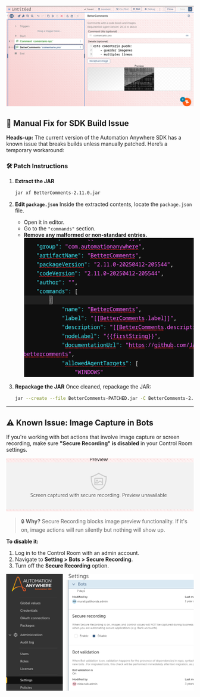 ![main.png](img/main.png)

## 🔧 Manual Fix for SDK Build Issue

**Heads-up:** The current version of the Automation Anywhere SDK has a known issue that breaks builds unless manually patched. Here’s a temporary workaround:

### 🛠 Patch Instructions

1. **Extract the JAR**
   ```bash
   jar xf BetterComments-2.11.0.jar
   ```

2. **Edit `package.json`**
   Inside the extracted contents, locate the `package.json` file.
   - Open it in editor.
   - Go to the `"commands"` section.
   - **Remove any malformed or non-standard entries.**
![package.png](img/package.png)

3. **Repackage the JAR**
   Once cleaned, repackage the JAR:
   ```bash
   jar --create --file BetterComments-PATCHED.jar -C BetterComments-2.11.0 .
   ```

---

## ⚠ Known Issue: Image Capture in Bots

If you're working with bot actions that involve image capture or screen recording, make sure **"Secure Recording" is disabled** in your Control Room settings.

![issue.png](img/issue.png)


> 🔒 **Why?**
> Secure Recording blocks image preview functionality. If it's on, image actions will run silently but nothing will show up.

**To disable it:**
1. Log in to the Control Room with an admin account.
2. Navigate to **Setting > Bots > Secure Recording**.
3. Turn off the **Secure Recording** option.

![config.png](img/config.png)